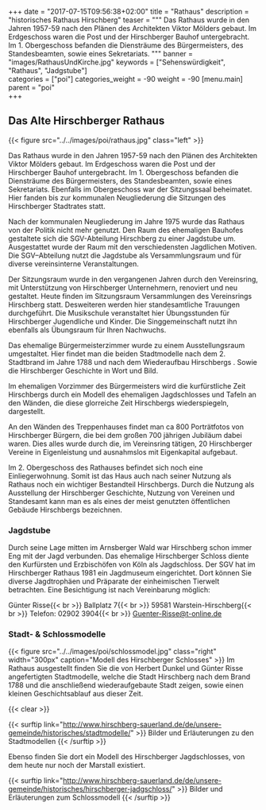 +++
date = "2017-07-15T09:56:38+02:00"
title = "Rathaus"
description = "historisches Rathaus Hirschberg"
teaser = """
Das Rathaus wurde in den Jahren 1957-59 nach den Plänen des Architekten Viktor Mölders gebaut. Im Erdgeschoss waren die Post und der Hirschberger Bauhof untergebracht. Im 1. Obergeschoss befanden die Diensträume des Bürgermeisters, des Standesbeamten, sowie eines Sekretariats.
"""
banner = "images/RathausUndKirche.jpg"
keywords = ["Sehenswürdigkeit", "Rathaus", "Jadgstube"]  
categories = ["poi"]
categories_weight = -90
weight = -90
[menu.main]
    parent = "poi"  
+++

## Das Alte Hirschberger Rathaus

{{< figure src="../../images/poi/rathaus.jpg" class="left" >}}

Das Rathaus wurde in den Jahren 1957-59 nach den Plänen des Architekten Viktor Mölders gebaut. Im Erdgeschoss waren die Post und der Hirschberger Bauhof untergebracht. Im 1. Obergeschoss befanden die Diensträume des Bürgermeisters, des Standesbeamten, sowie eines Sekretariats. Ebenfalls im Obergeschoss war der Sitzungssaal beheimatet. Hier fanden bis zur kommunalen Neugliederung die Sitzungen des Hirschberger Stadtrates statt.

Nach der kommunalen Neugliederung im Jahre 1975 wurde das Rathaus von der Politik nicht mehr genutzt. Den Raum des ehemaligen Bauhofes gestaltete sich die SGV-Abteilung Hirschberg zu einer Jagdstube um. Ausgestattet wurde der Raum mit den verschiedensten Jagdlichen Motiven. Die SGV–Abteilung nutzt die Jagdstube als Versammlungsraum und für diverse vereinsinterne Veranstaltungen.

Der Sitzungsraum wurde in den vergangenen Jahren durch den Vereinsring, mit Unterstützung von Hirschberger Unternehmern, renoviert und neu gestaltet. Heute finden im Sitzungsraum Versammlungen des Vereinsrings Hirschberg statt. Desweiteren werden hier standesamtliche Trauungen durchgeführt. Die Musikschule veranstaltet hier Übungsstunden für Hirschberger Jugendliche und Kinder. Die Singgemeinschaft nutzt ihn ebenfalls als Übungsraum für Ihren Nachwuchs.

Das ehemalige Bürgermeisterzimmer wurde zu einem Ausstellungsraum umgestaltet. Hier findet man die beiden Stadtmodelle nach dem 2. Stadtbrand im Jahre 1788 und nach dem Wiederaufbau Hirschbergs . Sowie die Hirschberger Geschichte in Wort und Bild.

Im ehemaligen Vorzimmer des Bürgermeisters wird die kurfürstliche Zeit Hirschbergs durch ein Modell des ehemaligen Jagdschlosses und Tafeln an den Wänden, die diese glorreiche Zeit Hirschbergs wiederspiegeln, dargestellt.

An den Wänden des Treppenhauses findet man ca 800 Porträtfotos von Hirschberger Bürgern, die bei dem großen 700 jährigen Jubiläum dabei waren. Dies alles wurde durch die, im Vereinsring tätigen, 20 Hirschberger Vereine in Eigenleistung und ausnahmslos mit Eigenkapital aufgebaut.

Im 2. Obergeschoss des Rathauses befindet sich noch eine Einliegerwohnung. Somit ist das Haus auch nach seiner Nutzung als Rathaus noch ein wichtiger Bestandteil Hirschbergs. Durch die Nutzung als Ausstellung der Hirschberger Geschichte, Nutzung von Vereinen und Standesamt kann man es als eines der meist genutzten öffentlichen Gebäude Hirschbergs bezeichnen.

### Jagdstube

Durch seine Lage mitten im Arnsberger Wald war Hirschberg schon immer Eng mit der Jagd verbunden. Das ehemalige Hirschberger Schloss diente den Kurfürsten und Erzbischöfen von Köln als Jagdschloss. Der SGV hat im Hirschberger Rathaus 1981 ein Jagdmuseum eingerichtet. Dort können Sie diverse Jagdtrophäen und Präparate der einheimischen Tierwelt betrachten. Eine Besichtigung ist nach Vereinbarung möglich:


Günter Risse{{< br >}}
Ballplatz 7{{< br >}}
59581 Warstein-Hirschberg{{< br >}}
Telefon: 02902 3904{{< br >}}
Guenter-Risse@t-online.de

### Stadt- & Schlossmodelle

{{< figure src="../../images/poi/schlossmodel.jpg" class="right" width="300px" caption="Modell des Hirschberger Schlosses" >}}
Im Rathaus ausgestellt finden Sie die von Herbert Dunkel und Günter Risse angefertigten Stadtmodelle, welche die Stadt Hirschberg nach dem Brand 1788 und die anschließend wiederaufgebaute Stadt zeigen, sowie einen kleinen Geschichtsablauf aus dieser Zeit.

{{< clear >}}

{{< surftip link="http://www.hirschberg-sauerland.de/de/unsere-gemeinde/historisches/stadtmodelle/" >}}
 Bilder und Erläuterungen zu den Stadtmodellen
{{< /surftip >}}

Ebenso finden Sie dort ein Modell des Hirschberger Jagdschlosses, von dem heute nur noch der Marstall existiert.

{{< surftip link="http://www.hirschberg-sauerland.de/de/unsere-gemeinde/historisches/hirschberger-jadgschloss/" >}}
 Bilder und Erläuterungen zum Schlossmodell
{{< /surftip >}}
